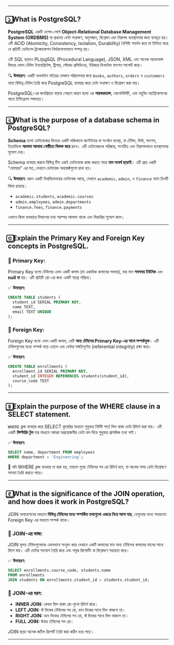 
---

## ১️⃣ What is PostgreSQL?

**PostgreSQL** একটি ওপেন-সোর্স **Object-Relational Database Management System (ORDBMS)** যা প্রধানত ডেটা সংরক্ষণ, অনুসন্ধান, বিশ্লেষণ এবং নিরাপদ ব্যবস্থাপনার জন্য ব্যবহৃত হয়। এটি ACID (Atomicity, Consistency, Isolation, Durability) বৈশিষ্ট্য সমর্থন করে যা নিশ্চিত করে যে প্রতিটি ডেটাবেস ট্রানজ্যাকশন নির্ভরযোগ্যভাবে সম্পন্ন হয়।

এটি SQL ছাড়াও PL/pgSQL (Procedural Language), JSON, XML এবং অনেক অ্যাডভান্স ফিচার যেমন টেবিল ইনহেরিটেন্স, ট্রিগার, স্টোরড প্রসিডিওর, ইউজার ডিফাইন্ড ফাংশন সাপোর্ট করে।

🔍 **উদাহরণ:** 
একটি অনলাইন বইয়ের দোকান পরিচালনার জন্য `books`, `authors`, `orders` ও `customers` নামে বিভিন্ন টেবিল তৈরি করে PostgreSQL ব্যবহার করে ডেটা সংরক্ষণ ও বিশ্লেষণ করা যায়। 

PostgreSQL-এর জনপ্রিয়তা বাড়ার পেছনে কারণ হলো এর **পারফরম্যান্স**, স্কেলেবিলিটি, এবং বহুবিধ অ্যাপ্লিকেশনের সাথে ইন্টিগ্রেশন সক্ষমতা।

---

## ২️⃣ What is the purpose of a database schema in PostgreSQL?

**Schema** হলো ডেটাবেজের ভিতরে একটি লজিক্যাল কন্টেইনার বা সংগঠন ব্যবস্থা, যা টেবিল, ভিউ, ফাংশন, ইত্যাদিকে **আলাদা আলাদা গোষ্ঠীতে বিভক্ত করে** রাখে। এটি ডেটাবেজকে পরিষ্কার, সংগঠিত এবং নিরাপদভাবে ব্যবস্থাপনার সুযোগ দেয়।

Schema ব্যবহার করলে বিভিন্ন টিম একই ডেটাবেজে কাজ করতে পারে **নাম সংঘর্ষ ছাড়াই**। এটি প্রায় একটি “ফোল্ডার” এর মত, যেখানে ডেটাবেজ অবজেক্টগুলো রাখা হয়।

🔍 **উদাহরণ:** 
ধরুন একটি বিশ্ববিদ্যালয়ের ডেটাবেজ আছে, যেখানে `academic`, `admin`, ও `finance` নামে তিনটি স্কিমা রয়েছে।

- `academic.students`, `academic.courses`
- `admin.employees`, `admin.departments`
- `finance.fees`, `finance.payments`

এভাবে স্কিমা ব্যবহারে বিভাগের তথ্য পরস্পর আলাদা থাকে এবং বিভ্রান্তির সুযোগ কমে।

---

## ৩️⃣ Explain the Primary Key and Foreign Key concepts in PostgreSQL.

### 🔑 **Primary Key**:
Primary Key হলো টেবিলের এমন একটি কলাম (বা একাধিক কলামের সমন্বয়), যার মান **সবসময় ইউনিক** এবং **null না** হয়। এটি প্রতিটি রো-এর জন্য একটি স্বতন্ত্র পরিচয়।

✅ **উদাহরণ:**
```sql
CREATE TABLE students (
  student_id SERIAL PRIMARY KEY,
  name TEXT,
  email TEXT UNIQUE
);
```

### 🔗 **Foreign Key**:
Foreign Key হলো এমন একটি কলাম, যেটি **অন্য টেবিলের Primary Key-এর সাথে সম্পর্কযুক্ত**। এটি টেবিলগুলোর মধ্যে সম্পর্ক গড়ে তোলে এবং ডেটার সঙ্গতিপূর্ণতা (referential integrity) রক্ষা করে।

✅ **উদাহরণ:**
```sql
CREATE TABLE enrollments (
  enrollment_id SERIAL PRIMARY KEY,
  student_id INTEGER REFERENCES students(student_id),
  course_code TEXT
);
```

---

## ৪️⃣ Explain the purpose of the WHERE clause in a SELECT statement.

`WHERE` ক্লজ ব্যবহার করে SELECT কুয়েরির মাধ্যমে শুধুমাত্র নির্দিষ্ট শর্তে মিল থাকা ডেটা রিটার্ন করা যায়। এটি একটি **ফিল্টারিং টুল** যার মাধ্যমে আমরা অপ্রয়োজনীয় ডেটা বাদ দিয়ে শুধুমাত্র প্রাসঙ্গিক তথ্য পাই।

✅ **উদাহরণ:**
```sql
SELECT name, department FROM employees
WHERE department = 'Engineering';
```

📌 যদি WHERE ক্লজ ব্যবহার না করা হয়, তাহলে পুরো টেবিলের সব রো রিটার্ন হবে, যা অনেক সময় ডেটা বিশ্লেষণে সমস্যা তৈরি করতে পারে।

---

## ৫️⃣ What is the significance of the JOIN operation, and how does it work in PostgreSQL?

JOIN অপারেশনের মাধ্যমে **বিভিন্ন টেবিলের মধ্যে সম্পর্কিত তথ্যগুলো একত্রে নিয়ে আসা যায়**, যেগুলোর মধ্যে সাধারণত Foreign Key এর মাধ্যমে সম্পর্ক থাকে।

### 📎 JOIN-এর কাজ:
JOIN মূলত টেবিলগুলোকে এমনভাবে সংযুক্ত করে যেখানে একটি কলামের মান অন্য টেবিলের কলামের মানের সাথে মিলে যায়। এটি ডেটার সংযোগ তৈরি করে এবং সমৃদ্ধ রিপোর্টিং বা বিশ্লেষণে সহায়তা করে।

✅ **উদাহরণ:**
```sql
SELECT enrollments.course_code, students.name
FROM enrollments
JOIN students ON enrollments.student_id = students.student_id;
```

### 🔄 JOIN-এর ধরন:
- **INNER JOIN:** কেবল মিল থাকা রো-গুলো রিটার্ন করে।
- **LEFT JOIN:** বাঁ দিকের টেবিলের সব রো, ডান দিকের সাথে মিল থাকলে তা।
- **RIGHT JOIN:** ডান দিকের টেবিলের সব রো, বাঁ দিকের সাথে মিল থাকলে তা।
- **FULL JOIN:** উভয় টেবিলের সব রো।

JOIN ছাড়া অনেক জটিল রিপোর্ট তৈরি করা কঠিন হয়ে পড়ে।

---

